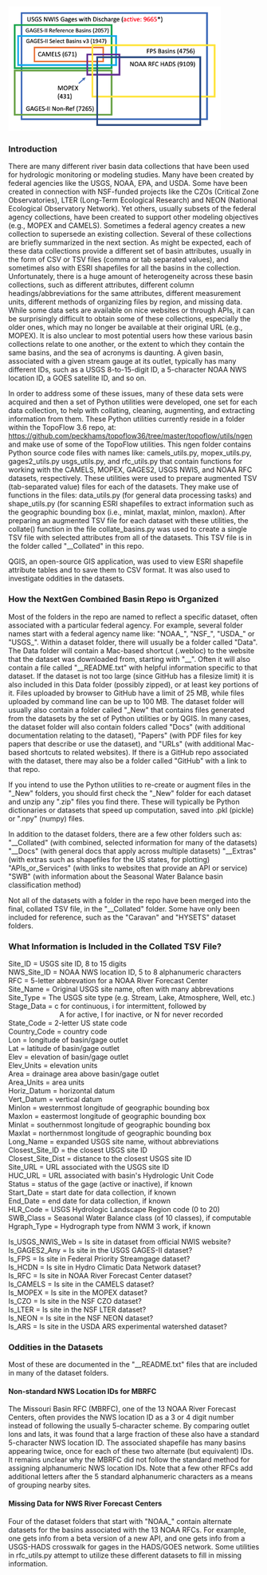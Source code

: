 
<img src="__Docs/__Station_Venn_Diagram_v2.png"
     style="align: right; margin-right: 10px; height: 250px"  />
     
### Introduction

There are many different river basin data collections that have been used for hydrologic monitoring or modeling studies. 
Many have been created by federal agencies like the USGS, NOAA, EPA, and USDA.  Some have been created in connection with
NSF-funded projects like the CZOs (Critical Zone Observatories), LTER (Long-Term Ecological Research) and NEON (National
Ecological Observatory Network).  Yet others, usually subsets of the federal agency collections, have been created to
support other modeling objectives (e.g., MOPEX and CAMELS).  Sometimes a federal agency creates a new collection to
supersede an existing collection.  Several of these collections are briefly summarized in the next section.  As might
be expected, each of these data collections provide a different set of basin attributes, usually in the form of CSV or
TSV files (comma or tab separated values), and sometimes also with ESRI shapefiles for all the basins in the collection. 
Unfortunately, there is a huge amount of heterogeneity across these basin collections, such as different attributes,
different column headings/abbreviations for the same attributes, different measurement units, different methods of
organizing files by region, and missing data.  While some data sets are available on nice websites or through APIs,
it can be surprisingly difficult to obtain some of these collections, especially the older ones, which may no longer
be available at their original URL (e.g., MOPEX).  It is also unclear to most potential users how these various basin
collections relate to one another, or the extent to which they contain the same basins, and the sea of acronyms is daunting.
A given basin, associated with a given stream gauge at its outlet, typically has many different IDs, such as a USGS
8-to-15-digit ID, a 5-character NOAA NWS location ID, a GOES satellite ID, and so on.

In order to address some of these issues, many of these data sets were acquired and then a set of Python utilities
were developed, one set for each data collection, to help with collating, cleaning, augmenting, and extracting
information from them.  These Python utilities currently reside in a folder within the TopoFlow 3.6 repo, at:
     https://github.com/peckhams/topoflow36/tree/master/topoflow/utils/ngen
and make use of some of the TopoFlow utilities.  This ngen folder contains Python source code files with names like: 
camels_utils.py, mopex_utils.py, gages2_utils.py usgs_utils.py, and rfc_utils.py that contain functions for working
with the CAMELS, MOPEX, GAGES2, USGS NWIS, and NOAA RFC datasets, respectively.  These utilities were used to prepare
augmented TSV (tab-separated value) files for each of the datasets.  They make use of functions in the files:
data_utils.py (for general data processing tasks) and shape_utils.py (for scanning ESRI shapefiles to extract
information such as the geographic bounding box (i.e., minlat, maxlat, minlon, maxlon).  After preparing an augmented
TSV file for each dataset with these utilities, the collate() function in the file collate_basins.py was used to create
a single TSV file with selected attributes from all of the datasets.  This TSV file is in the folder called "__Collated"
in this repo.

QGIS, an open-source GIS application, was used to view ESRI shapefile attribute tables and to save them to CSV format.
It was also used to investigate oddities in the datasets.

### How the NextGen Combined Basin Repo is Organized

Most of the folders in the repo are named to reflect a specific dataset, often associated with a particular federal agency.
For example, several folder names start with a federal agency name like:  "NOAA_", "NSF_", "USDA_" or "USGS_".
Within a dataset folder, there will usually be a folder called "Data".  The Data folder will contain a Mac-based
shortcut (.webloc) to the website that the dataset was downloaded from, starting with "__".  Often it will also contain
a file called "__README.txt" with helpful information specific to that dataset.  If the dataset is not too large (since
GitHub has a filesize limit) it is also included in this Data folder (possibly zipped), or at least key portions of it.
Files uploaded by browser to GitHub have a limit of 25 MB, while files uploaded by command line can be up to 100 MB.
The dataset folder will usually also contain a folder called "_New" that contains files generated from the datasets by
the set of Python utilities or by QGIS.  In many cases, the dataset folder will also contain folders called "Docs"
(with additional documentation relating to the dataset), "Papers" (with PDF files for key papers that describe or use
the dataset), and "URLs" (with additional Mac-based shortcuts to related websites).  If there is a GitHub repo associated
with the dataset, there may also be a folder called "GitHub" with a link to that repo.

If you intend to use the Python utilities to re-create or augment files in the "_New" folders, you should first check the
"_New" folder for each dataset and unzip any ".zip" files you find there.  These will typically be Python dictionaries or
datasets that speed up computation, saved into .pkl (pickle) or ".npy" (numpy) files.    

In addition to the dataset folders, there are a few other folders such as:
"__Collated" (with combined, selected information for many of the datasets)
"__Docs" (with general docs that apply across multiple datasets)
"__Extras" (with extras such as shapefiles for the US states, for plotting)
"APIs_or_Services" (with links to websites that provide an API or service)
"SWB" (with information about the Seasonal Water Balance basin classification method)

Not all of the datasets with a folder in the repo have been merged into the final, collated TSV file, in the "__Collated"
folder.  Some have only been included for reference, such as the "Caravan" and "HYSETS" dataset folders.

### What Information is Included in the Collated TSV File?

Site_ID      = USGS site ID, 8 to 15 digits <br>
NWS_Site_ID  = NOAA NWS location ID, 5 to 8 alphanumeric characters <br>
RFC          = 5-letter abbrevation for a NOAA River Forecast Center <br>
Site_Name    = Original USGS site name, often with many abbrevations <br>
Site_Type    = The USGS site type (e.g. Stream, Lake, Atmosphere, Well, etc.) <br>
Stage_Data   = c for continuous, i for intermittent, followed by <br>
&nbsp; &nbsp; &nbsp; &nbsp; &nbsp; &nbsp; &nbsp; &nbsp; &nbsp; &nbsp; &nbsp; &nbsp; &nbsp;
A for active, I for inactive, or N for never recorded <br>
State_Code   = 2-letter US state code <br>
Country_Code = country code <br>
Lon          = longitude of basin/gage outlet <br>
Lat          = latitude of basin/gage outlet <br>
Elev         = elevation of basin/gage outlet <br>
Elev_Units   = elevation units <br>
Area         = drainage area above basin/gage outlet <br>
Area_Units   = area units <br>
Horiz_Datum  = horizontal datum <br>
Vert_Datum   = vertical datum <br>
Minlon       = westernmost longitude of geographic bounding box <br>
Maxlon       = eastermost longitude of geographic bounding box <br>
Minlat       = southernmost longitude of geographic bounding box <br>
Maxlat       = northernmost longitude of geographic bounding box <br>
Long_Name    = expanded USGS site name, without abbreviations <br>
Closest_Site_ID = the closest USGS site ID <br> 
Closest_Site_Dist = distance to the closest USGS site ID <br>
Site_URL     = URL associated with the USGS site ID <br>
HUC_URL      = URL associated with basin's Hydrologic Unit Code <br>
Status       = status of the gage (active or inactive), if known <br>
Start_Date   = start date for data collection, if known <br>
End_Date     = end date for data collection, if known <br>
HLR_Code     = USGS Hydrologic Landscape Region code (0 to 20) <br>
SWB_Class    = Seasonal Water Balance class (of 10 classes), if computable <br>
Hgraph_Type  = Hydrograph type from NWM 3 work, if known <br>

Is_USGS_NWIS_Web = Is site in dataset from official NWIS website? <br>
Is_GAGES2_Any    = Is site in the USGS GAGES-II dataset? <br>
Is_FPS           = Is site in Federal Priority Streamgage dataset? <br>
Is_HCDN          = Is site in Hydro Climatic Data Network dataset? <br>
Is_RFC           = Is site in NOAA River Forecast Center dataset? <br>
Is_CAMELS        = Is site in the CAMELS dataset? <br>
Is_MOPEX         = Is site in the MOPEX dataset? <br>
Is_CZO           = Is site in the NSF CZO dataset? <br>
Is_LTER          = Is site in the NSF LTER dataset? <br>
Is_NEON          = Is site in the NSF NEON dataset? <br>
Is_ARS           = Is site in the USDA ARS experimental watershed dataset? <br>

### Oddities in the Datasets

Most of these are documented in the "__README.txt" files that are included
in many of the dataset folders.  

#### Non-standard NWS Location IDs for MBRFC
The Missouri Basin RFC (MBRFC), one of the 13 NOAA River Forecast Centers, often
provides the NWS location ID as a 3 or 4 digit number instead of following the
usually 5-character scheme.  By comparing outlet lons and lats, it was found
that a large fraction of these also have a standard 5-character NWS location ID.
The associated shapefile has many basins appearing twice, once for each of
these two alternate (but equivalent) IDs.  It remains unclear why the MBRFC
did not follow the standard method for assigning alphanumeric NWS location IDs.
Note that a few other RFCs add additional letters after the 5 standard
alphanumeric characters as a means of grouping nearby sites.

#### Missing Data for NWS River Forecast Centers
Four of the dataset folders that start with "NOAA_" contain alternate datasets
for the basins associated with the 13 NOAA RFCs.  For example, one gets info from
a beta version of a new API, and one gets info from a USGS-HADS crosswalk for
gages in the HADS/GOES network.  Some utilities in rfc_utils.py attempt to utilize
these different datasets to fill in missing information.




